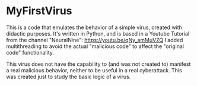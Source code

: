 # MyFirstVirus
This is a code that emulates the behavior of a simple virus, created with didactic purposes.
It's written in Python, and is based in a Youtube Tutorial from the channel "NeuralNine": https://youtu.be/qNy_amMuVZQ
I added multithreading to avoid the actual "malicious code" to affect the "original code" functionality.

This virus does not have the capability to (and was not created to) manifest a real malicious behavior, neither to be useful in a real cyberattack. This was created just to study the basic logic of a virus.
